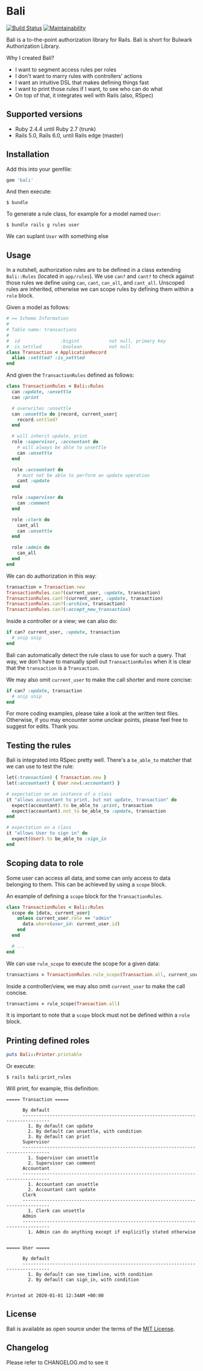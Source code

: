 # Bali

[![Build Status](https://travis-ci.org/adamnoto/bali.svg?branch=release)](https://travis-ci.org/adamnoto/bali) [![Maintainability](https://api.codeclimate.com/v1/badges/7d8f2d978205bb768d06/maintainability)](https://codeclimate.com/github/adamnoto/bali/maintainability)

Bali is a to-the-point authorization library for Rails. Bali is short for Bulwark Authorization Library.

Why I created Bali?

- I want to segment access rules per roles
- I don't want to marry rules with controllers' actions
- I want an intuitive DSL that makes defining things fast
- I want to print those rules if I want, to see who can do what
- On top of that, it integrates well with Rails (also, RSpec)

## Supported versions

* Ruby 2.4.4 until Ruby 2.7 (trunk)
* Rails 5.0, Rails 6.0, until Rails edge (master)

## Installation

Add this into your gemfile:

```ruby
gem 'bali'
```

And then execute:

    $ bundle

To generate a rule class, for example for a model named `User`:

    $ bundle rails g rules user

We can suplant `User` with something else

## Usage

In a nutshell, authorization rules are to be defined in a class extending `Bali::Rules` (located in `app/rules`). We use `can?` and `cant?` to check against those rules we define using `can`, `cant`, `can_all`, and `cant_all`. Unscoped rules are inherited, otherwise we can scope rules by defining them within a `role` block.

Given a model as follows:

```ruby
# == Schema Information
#
# Table name: transactions
#
#  id               :bigint           not null, primary key
#  is_settled       :boolean          not null
class Transaction < ApplicationRecord
  alias :settled? :is_settled
end
```

And given the `TransactionRules` defined as follows:

```ruby
class TransactionRules < Bali::Rules
  can :update, :unsettle
  can :print

  # overwrites :unsettle
  can :unsettle do |record, current_user|
    record.settled?
  end

  # will inherit update, print
  role :supervisor, :accountant do
    # will always be able to unsettle
    can :unsettle
  end

  role :accountant do
    # must not be able to perform an update operation
    cant :update
  end

  role :supervisor do
    can :comment
  end

  role :clerk do
    cant_all
    can :unsettle
  end

  role :admin do
    can_all
  end
end
```

We can do authorization in this way:

```ruby
transaction = Transaction.new
TransactionRules.can?(current_user, :update, transaction)
TransactionRules.cant?(current_user, :update, transaction)
TransactionRules.can?(:archive, transaction)
TransactionRules.can?(:accept_new_transaction)
```

Inside a controller or a view; we can also do:

```ruby
if can? current_user, :update, transaction
  # snip snip
end
```

Bali can automatically detect the rule class to use for such a query. That way, we don't have to manually spell out `TransactionRules` when it is clear that the `transaction` is a `Transaction`.

We may also omit `current_user` to make the call shorter and more concise:

```ruby
if can? :update, transaction
  # snip snip
end
```

For more coding examples, please take a look at the written test files. Otherwise, if you may encounter some unclear points, please feel free to suggest for edits. Thank you.

## Testing the rules

Bali is integrated into RSpec pretty well. There's a `be_able_to` matcher that we can use to test the rule:

```ruby
let(:transaction) { Transaction.new }
let(:accountant) { User.new(:accountant) }

# expectation on an instance of a class
it "allows accountant to print, but not update, transaction" do
  expect(accountant).to be_able_to :print, transaction
  expect(accountant).not_to be_able_to :update, transaction
end

# expectation on a class
it "allows User to sign in" do
  expect(User).to be_able_to :sign_in
end
```

## Scoping data to role

Some user can access all data, and some can only access to data belonging to them. This can be achieved by using a `scope` block.

An example of defining a `scope` block for the `TransactionRules`.

```ruby
class TransactionRules < Bali::Rules
  scope do |data, current_user|
    unless current_user.role == "admin"
      data.where(user_id: current_user.id)
    end
  end

  # ...
end
```

We can use `rule_scope` to execute the scope for a given data:

```ruby
transactions = TransactionRules.rule_scope(Transaction.all, current_user)
```

Inside a controller/view, we may also omit `current_user` to make the call concise.

```ruby
transactions = rule_scope(Transaction.all)
```

It is important to note that a `scope` block must not be defined within a `role` block.

## Printing defined roles

```ruby
puts Bali::Printer.printable
```

Or execute:

```
$ rails bali:print_rules
```

Will print, for example, this definition:

```
===== Transaction =====

      By default
      --------------------------------------------------------------------------------
        1. By default can update
        2. By default can unsettle, with condition
        3. By default can print
      Supervisor
      --------------------------------------------------------------------------------
        1. Supervisor can unsettle
        2. Supervisor can comment
      Accountant
      --------------------------------------------------------------------------------
        1. Accountant can unsettle
        2. Accountant cant update
      Clerk
      --------------------------------------------------------------------------------
        1. Clerk can unsettle
      Admin
      --------------------------------------------------------------------------------
        1. Admin can do anything except if explicitly stated otherwise


===== User =====

      By default
      --------------------------------------------------------------------------------
        1. By default can see_timeline, with condition
        2. By default can sign_in, with condition


Printed at 2020-01-01 12:34AM +00:00
```

## License

Bali is available as open source under the terms of the [MIT License](http://opensource.org/licenses/MIT).

## Changelog

Please refer to CHANGELOG.md to see it
